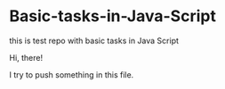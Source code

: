 # Basic-tasks-in-Java-Script

this is test repo with basic tasks in Java Script



Hi, there!

I try to push something in this file.
